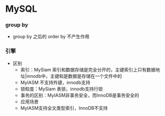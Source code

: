 MySQL
====


### group by
- group by 之后的 order by 不产生作用

### 引擎
- 区别
    - 索引：MySiam 索引和数据存储是完全分开的，主键索引上只有数据地址|innodb中，主键和是数据是存储在一个文件中的
    - MyIASM 不支持外键，innodb支持
    - 锁粒度：MySiam 表锁，innodb支持行锁
    - 事务的区别：MyIASM非事务安全，而InnoDB是事务安全的
    - 应用场景
    - MyIASM支持全文类型索引，InnoDB不支持